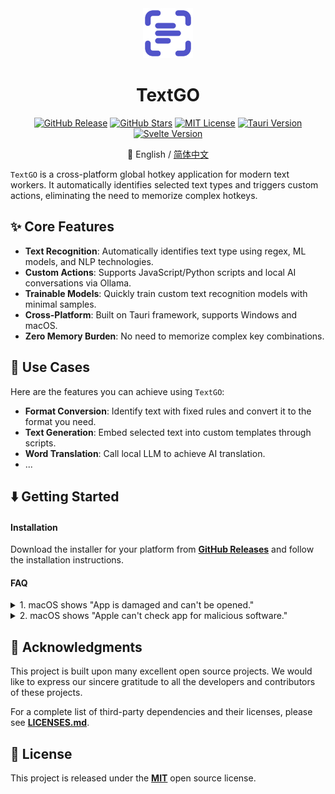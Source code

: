 <div align="center">

<img src="app-icon.png" alt="logo" width="80">

<h1>TextGO</h1>

[![GitHub Release](https://img.shields.io/github/v/release/C5H12O5/TextGO?logo=data:image/svg+xml;base64,PHN2ZyB4bWxucz0iaHR0cDovL3d3dy53My5vcmcvMjAwMC9zdmciIHdpZHRoPSIyNCIgaGVpZ2h0PSIyNCIgdmlld0JveD0iMCAwIDI0IDI0Ij4KCTxwYXRoIGZpbGw9Im5vbmUiIHN0cm9rZT0iI0ZGRkZGRiIgc3Ryb2tlLWxpbmVjYXA9InJvdW5kIiBzdHJva2UtbGluZWpvaW49InJvdW5kIiBzdHJva2Utd2lkdGg9IjIiIGQ9Ik00IDhWNmEyIDIgMCAwIDEgMi0yaDJNNCAxNnYyYTIgMiAwIDAgMCAyIDJoMm04LTE2aDJhMiAyIDAgMCAxIDIgMnYybS00IDEyaDJhMiAyIDAgMCAwIDItMnYtMk04IDEyaDhNOCA5aDZtLTYgNmg0IiAvPgo8L3N2Zz4=&label=Release&style=flat&color=blue)](https://github.com/C5H12O5/TextGO/releases)
[![GitHub Stars](https://img.shields.io/github/stars/C5H12O5/TextGO?logo=github&label=Stars&style=flat&color=yellow)](https://github.com/C5H12O5/TextGO/stargazers)
[![MIT License](https://img.shields.io/badge/License-MIT-green.svg)](LICENSE)
[![Tauri Version](https://img.shields.io/badge/Tauri-v2.9.2-24C8D8.svg?logo=tauri)](https://tauri.app/)
[![Svelte Version](https://img.shields.io/badge/Svelte-v5.43.2-FF3E00.svg?logo=svelte)](https://svelte.dev/)

📖 English / [简体中文](README.zh-CN.md)

</div>

`TextGO` is a cross-platform global hotkey application for modern text workers. It automatically identifies selected text types and triggers custom actions, eliminating the need to memorize complex hotkeys.

## ✨ Core Features

- **Text Recognition**: Automatically identifies text type using regex, ML models, and NLP technologies.
- **Custom Actions**: Supports JavaScript/Python scripts and local AI conversations via Ollama.
- **Trainable Models**: Quickly train custom text recognition models with minimal samples.
- **Cross-Platform**: Built on Tauri framework, supports Windows and macOS.
- **Zero Memory Burden**: No need to memorize complex key combinations.

## 🚀 Use Cases

Here are the features you can achieve using `TextGO`:

- **Format Conversion**: Identify text with fixed rules and convert it to the format you need.
- **Text Generation**: Embed selected text into custom templates through scripts.
- **Word Translation**: Call local LLM to achieve AI translation.
- ...

## ⬇️ Getting Started

#### Installation

Download the installer for your platform from [**GitHub Releases**](https://github.com/C5H12O5/TextGO/releases) and follow the installation instructions.

#### FAQ

<details>
<summary>1. macOS shows "App is damaged and can't be opened."</summary>

<br>

_Run the following command in the terminal to resolve:_

```bash
sudo xattr -r -d com.apple.quarantine /Applications/TextGO.app
```

</details>

<details>
<summary>2. macOS shows "Apple can't check app for malicious software."</summary>

<br>

_Follow these steps to resolve:_

1. Open "System Settings" > "Privacy & Security"
2. Find the blocked application in the "Security" section
3. Click the "Open Anyway" button
4. Enter your login password and confirm

</details>

## 🎉 Acknowledgments

This project is built upon many excellent open source projects. We would like to express our sincere gratitude to all the developers and contributors of these projects.

For a complete list of third-party dependencies and their licenses, please see [**LICENSES.md**](LICENSES.md).

## 📄 License

This project is released under the [**MIT**](LICENSE) open source license.
